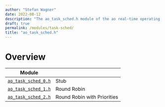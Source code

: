 ```yaml
---
author: "Stefan Wagner"
date: 2022-08-12
description: "The ao_task_sched.h module of the ao real-time operating system."
draft: true
permalink: /modules/task-sched/
title: "ao_task_sched.h"
---
```


# Overview

| Module | |
|--------|-|
| [`ao_task_sched_0.h`](task-sched-0.md) | Stub |
| [`ao_task_sched_1.h`](task-sched-1.md) | Round Robin |
| [`ao_task_sched_2.h`](task-sched-2.md) | Round Robin with Priorities |
